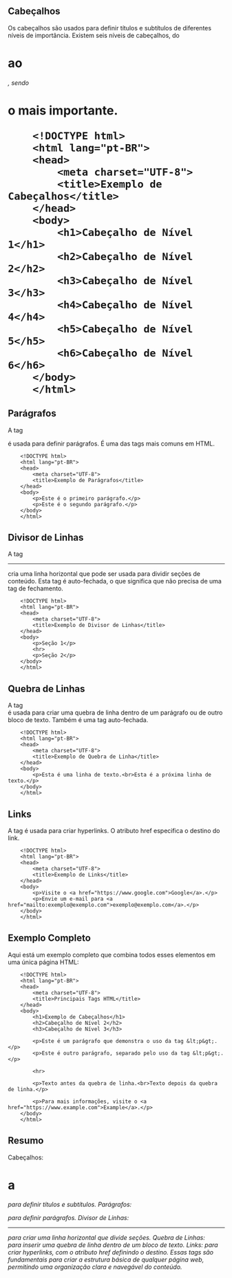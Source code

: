 ## Cabeçalhos

Os cabeçalhos são usados para definir títulos e subtítulos de diferentes níveis de importância. Existem seis níveis de cabeçalhos, do <h1> ao <h6>, sendo <h1> o mais importante.

        <!DOCTYPE html>
        <html lang="pt-BR">
        <head>
            <meta charset="UTF-8">
            <title>Exemplo de Cabeçalhos</title>
        </head>
        <body>
            <h1>Cabeçalho de Nível 1</h1>
            <h2>Cabeçalho de Nível 2</h2>
            <h3>Cabeçalho de Nível 3</h3>
            <h4>Cabeçalho de Nível 4</h4>
            <h5>Cabeçalho de Nível 5</h5>
            <h6>Cabeçalho de Nível 6</h6>
        </body>
        </html>

## Parágrafos

A tag <p> é usada para definir parágrafos. É uma das tags mais comuns em HTML.

        <!DOCTYPE html>
        <html lang="pt-BR">
        <head>
            <meta charset="UTF-8">
            <title>Exemplo de Parágrafos</title>
        </head>
        <body>
            <p>Este é o primeiro parágrafo.</p>
            <p>Este é o segundo parágrafo.</p>
        </body>
        </html>

## Divisor de Linhas

A tag <hr> cria uma linha horizontal que pode ser usada para dividir seções de conteúdo. Esta tag é auto-fechada, o que significa que não precisa de uma tag de fechamento.

        <!DOCTYPE html>
        <html lang="pt-BR">
        <head>
            <meta charset="UTF-8">
            <title>Exemplo de Divisor de Linhas</title>
        </head>
        <body>
            <p>Seção 1</p>
            <hr>
            <p>Seção 2</p>
        </body>
        </html>

## Quebra de Linhas

A tag <br> é usada para criar uma quebra de linha dentro de um parágrafo ou de outro bloco de texto. Também é uma tag auto-fechada.

        <!DOCTYPE html>
        <html lang="pt-BR">
        <head>
            <meta charset="UTF-8">
            <title>Exemplo de Quebra de Linha</title>
        </head>
        <body>
            <p>Esta é uma linha de texto.<br>Esta é a próxima linha de texto.</p>
        </body>
        </html>

## Links

A tag <a> é usada para criar hyperlinks. O atributo href especifica o destino do link.

        <!DOCTYPE html>
        <html lang="pt-BR">
        <head>
            <meta charset="UTF-8">
            <title>Exemplo de Links</title>
        </head>
        <body>
            <p>Visite o <a href="https://www.google.com">Google</a>.</p>
            <p>Envie um e-mail para <a href="mailto:exemplo@exemplo.com">exemplo@exemplo.com</a>.</p>
        </body>
        </html>

## Exemplo Completo

Aqui está um exemplo completo que combina todos esses elementos em uma única página HTML:

        <!DOCTYPE html>
        <html lang="pt-BR">
        <head>
            <meta charset="UTF-8">
            <title>Principais Tags HTML</title>
        </head>
        <body>
            <h1>Exemplo de Cabeçalhos</h1>
            <h2>Cabeçalho de Nível 2</h2>
            <h3>Cabeçalho de Nível 3</h3>

            <p>Este é um parágrafo que demonstra o uso da tag &lt;p&gt;.</p>
            <p>Este é outro parágrafo, separado pelo uso da tag &lt;p&gt;.</p>

            <hr>

            <p>Texto antes da quebra de linha.<br>Texto depois da quebra de linha.</p>

            <p>Para mais informações, visite o <a href="https://www.example.com">Example</a>.</p>
        </body>
        </html>

## Resumo

Cabeçalhos: <h1> a <h6> para definir títulos e subtítulos.
Parágrafos: <p> para definir parágrafos.
Divisor de Linhas: <hr> para criar uma linha horizontal que divide seções.
Quebra de Linhas: <br> para inserir uma quebra de linha dentro de um bloco de texto.
Links: <a> para criar hyperlinks, com o atributo href definindo o destino.
Essas tags são fundamentais para criar a estrutura básica de qualquer página web, permitindo uma organização clara e navegável do conteúdo.
